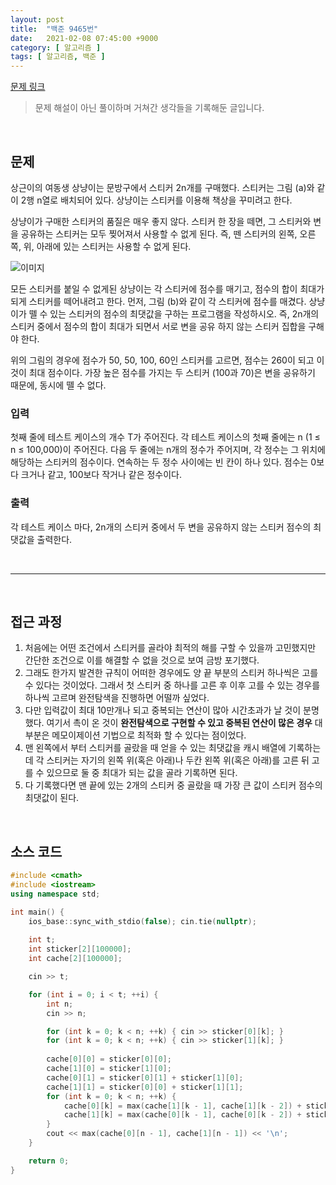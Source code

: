 ```yaml
---
layout: post
title:  "백준 9465번"
date:   2021-02-08 07:45:00 +9000
category: [ 알고리즘 ]
tags: [ 알고리즘, 백준 ]
---
```


[문제 링크](https://www.acmicpc.net/problem/9465)

> 문제 해설이 아닌 풀이하며 거쳐간 생각들을 기록해둔 글입니다.

<br>

## **문제**
상근이의 여동생 상냥이는 문방구에서 스티커 2n개를 구매했다. 스티커는 그림 (a)와 같이 2행 n열로 배치되어 있다. 상냥이는 스티커를 이용해 책상을 꾸미려고 한다.

상냥이가 구매한 스티커의 품질은 매우 좋지 않다. 스티커 한 장을 떼면, 그 스티커와 변을 공유하는 스티커는 모두 찢어져서 사용할 수 없게 된다. 즉, 뗀 스티커의 왼쪽, 오른쪽, 위, 아래에 있는 스티커는 사용할 수 없게 된다.

![이미지](https://onlinejudgeimages.s3-ap-northeast-1.amazonaws.com/upload/images/sticker.png)

모든 스티커를 붙일 수 없게된 상냥이는 각 스티커에 점수를 매기고, 점수의 합이 최대가 되게 스티커를 떼어내려고 한다. 먼저, 그림 (b)와 같이 각 스티커에 점수를 매겼다. 상냥이가 뗄 수 있는 스티커의 점수의 최댓값을 구하는 프로그램을 작성하시오. 즉, 2n개의 스티커 중에서 점수의 합이 최대가 되면서 서로 변을 공유 하지 않는 스티커 집합을 구해야 한다.

위의 그림의 경우에 점수가 50, 50, 100, 60인 스티커를 고르면, 점수는 260이 되고 이 것이 최대 점수이다. 가장 높은 점수를 가지는 두 스티커 (100과 70)은 변을 공유하기 때문에, 동시에 뗄 수 없다.

### **입력**
첫째 줄에 테스트 케이스의 개수 T가 주어진다. 각 테스트 케이스의 첫째 줄에는 n (1 ≤ n ≤ 100,000)이 주어진다. 다음 두 줄에는 n개의 정수가 주어지며, 각 정수는 그 위치에 해당하는 스티커의 점수이다. 연속하는 두 정수 사이에는 빈 칸이 하나 있다. 점수는 0보다 크거나 같고, 100보다 작거나 같은 정수이다. 

### **출력**
각 테스트 케이스 마다, 2n개의 스티커 중에서 두 변을 공유하지 않는 스티커 점수의 최댓값을 출력한다.

<br>

---

<br>

## **접근 과정**
1. 처음에는 어떤 조건에서 스티커를 골라야 최적의 해를 구할 수 있을까 고민했지만 간단한 조건으로 이를 해결할 수 없을 것으로 보여 금방 포기했다.
2. 그래도 한가지 발견한 규칙이 어떠한 경우에도 양 끝 부분의 스티커 하나씩은 고를 수 있다는 것이었다. 그래서 첫 스티커 중 하나를 고른 후 이후 고를 수 있는 경우를 하나씩 고르며 완전탐색을 진행하면 어떨까 싶었다.
3. 다만 입력값이 최대 10만개나 되고 중복되는 연산이 많아 시간초과가 날 것이 분명했다. 여기서 촉이 온 것이 **완전탐색으로 구현할 수 있고 중복된 연산이 많은 경우** 대부분은 메모이제이션 기법으로 최적화 할 수 있다는 점이었다.
4. 맨 왼쪽에서 부터 스티커를 골랐을 때 얻을 수 있는 최댓값을 캐시 배열에 기록하는데 각 스티커는 자기의 왼쪽 위(혹은 아래)나 두칸 왼쪽 위(혹은 아래)를 고른 뒤 고를 수 있으므로 둘 중 최대가 되는 값을 골라 기록하면 된다.
5. 다 기록했다면 맨 끝에 있는 2개의 스티커 중 골랐을 때 가장 큰 값이 스티커 점수의 최댓값이 된다.

<br>

## **소스 코드**

```c++
#include <cmath>
#include <iostream>
using namespace std;

int main() {
    ios_base::sync_with_stdio(false); cin.tie(nullptr);
    
    int t;
    int sticker[2][100000];
    int cache[2][100000];

    cin >> t;

    for (int i = 0; i < t; ++i) {
        int n;
        cin >> n;

        for (int k = 0; k < n; ++k) { cin >> sticker[0][k]; }
        for (int k = 0; k < n; ++k) { cin >> sticker[1][k]; }
        
        cache[0][0] = sticker[0][0];
        cache[1][0] = sticker[1][0];
        cache[0][1] = sticker[0][1] + sticker[1][0];
        cache[1][1] = sticker[0][0] + sticker[1][1];
        for (int k = 0; k < n; ++k) {
            cache[0][k] = max(cache[1][k - 1], cache[1][k - 2]) + sticker[0][k];
            cache[1][k] = max(cache[0][k - 1], cache[0][k - 2]) + sticker[1][k];
        }
        cout << max(cache[0][n - 1], cache[1][n - 1]) << '\n';
    }

    return 0;
}
```